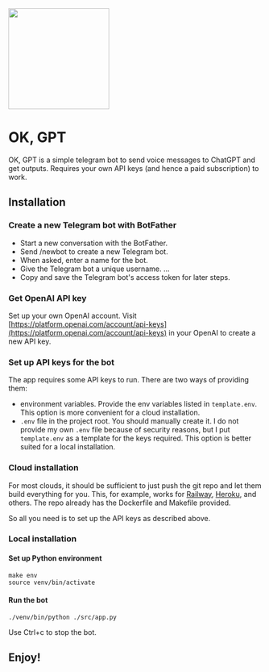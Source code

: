 <img src="[pic.jpeg](https://user-images.githubusercontent.com/3715652/231107336-8a1191a1-9771-47a6-9d2f-e36fd6f0a785.png)" width="200" height="200" />

# OK, GPT
OK, GPT is a simple telegram bot to send voice messages to ChatGPT and get outputs. Requires your own API keys (and hence a paid subscription) to work.

## Installation
### Create a new Telegram bot with BotFather
- Start a new conversation with the BotFather.
- Send /newbot to create a new Telegram bot.
- When asked, enter a name for the bot.
- Give the Telegram bot a unique username. ...
- Copy and save the Telegram bot's access token for later steps.

### Get OpenAI API key
Set up your own OpenAI account. Visit [https://platform.openai.com/account/api-keys](https://platform.openai.com/account/api-keys) in your OpenAI to create a new API key.

### Set up API keys for the bot
The app requires some API keys to run. There are two ways of providing them:
- environment variables. Provide the env variables listed in `template.env`. This option is more convenient for a cloud installation.
- `.env` file in the project root. You should manually create it. I do not provide my own `.env` file because of security reasons, but I put `template.env` as a template for the keys required. This option is better suited for a local installation.

### Cloud installation
For most clouds, it should be sufficient to just push the git repo and let them build everything for you. This, for example, works for [Railway](https://railway.app/), [Heroku](https://www.heroku.com/), and others. The repo already has the Dockerfile and Makefile provided.

So all you need is to set up the API keys as described above.

### Local installation

#### Set up Python environment
```
make env
source venv/bin/activate
```

#### Run the bot
```
./venv/bin/python ./src/app.py
```

Use Ctrl+c to stop the bot.

## Enjoy!
